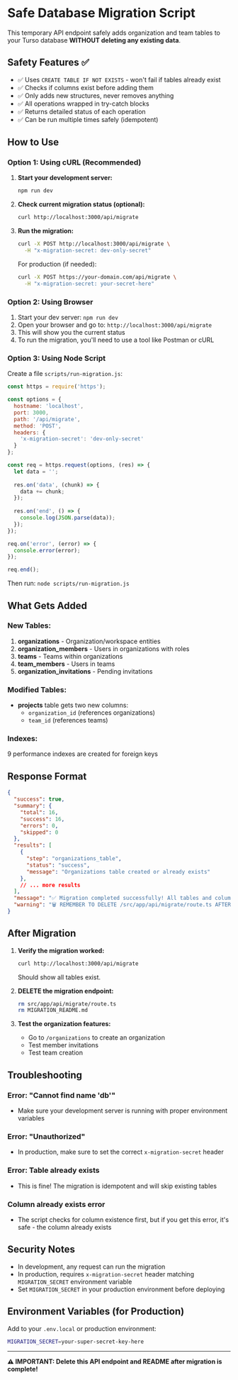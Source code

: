 # Safe Database Migration Script

This temporary API endpoint safely adds organization and team tables to your Turso database **WITHOUT deleting any existing data**.

## Safety Features ✅

- ✅ Uses `CREATE TABLE IF NOT EXISTS` - won't fail if tables already exist
- ✅ Checks if columns exist before adding them
- ✅ Only adds new structures, never removes anything
- ✅ All operations wrapped in try-catch blocks
- ✅ Returns detailed status of each operation
- ✅ Can be run multiple times safely (idempotent)

## How to Use

### Option 1: Using cURL (Recommended)

1. **Start your development server:**
   ```bash
   npm run dev
   ```

2. **Check current migration status (optional):**
   ```bash
   curl http://localhost:3000/api/migrate
   ```

3. **Run the migration:**
   ```bash
   curl -X POST http://localhost:3000/api/migrate \
     -H "x-migration-secret: dev-only-secret"
   ```

   For production (if needed):
   ```bash
   curl -X POST https://your-domain.com/api/migrate \
     -H "x-migration-secret: your-secret-here"
   ```

### Option 2: Using Browser

1. Start your dev server: `npm run dev`
2. Open your browser and go to: `http://localhost:3000/api/migrate`
3. This will show you the current status
4. To run the migration, you'll need to use a tool like Postman or cURL

### Option 3: Using Node Script

Create a file `scripts/run-migration.js`:

```javascript
const https = require('https');

const options = {
  hostname: 'localhost',
  port: 3000,
  path: '/api/migrate',
  method: 'POST',
  headers: {
    'x-migration-secret': 'dev-only-secret'
  }
};

const req = https.request(options, (res) => {
  let data = '';
  
  res.on('data', (chunk) => {
    data += chunk;
  });
  
  res.on('end', () => {
    console.log(JSON.parse(data));
  });
});

req.on('error', (error) => {
  console.error(error);
});

req.end();
```

Then run: `node scripts/run-migration.js`

## What Gets Added

### New Tables:
1. **organizations** - Organization/workspace entities
2. **organization_members** - Users in organizations with roles
3. **teams** - Teams within organizations
4. **team_members** - Users in teams
5. **organization_invitations** - Pending invitations

### Modified Tables:
- **projects** table gets two new columns:
  - `organization_id` (references organizations)
  - `team_id` (references teams)

### Indexes:
9 performance indexes are created for foreign keys

## Response Format

```json
{
  "success": true,
  "summary": {
    "total": 16,
    "success": 16,
    "errors": 0,
    "skipped": 0
  },
  "results": [
    {
      "step": "organizations_table",
      "status": "success",
      "message": "Organizations table created or already exists"
    },
    // ... more results
  ],
  "message": "✅ Migration completed successfully! All tables and columns added safely.",
  "warning": "🗑️ REMEMBER TO DELETE /src/app/api/migrate/route.ts AFTER MIGRATION!"
}
```

## After Migration

1. **Verify the migration worked:**
   ```bash
   curl http://localhost:3000/api/migrate
   ```
   
   Should show all tables exist.

2. **DELETE the migration endpoint:**
   ```bash
   rm src/app/api/migrate/route.ts
   rm MIGRATION_README.md
   ```

3. **Test the organization features:**
   - Go to `/organizations` to create an organization
   - Test member invitations
   - Test team creation

## Troubleshooting

### Error: "Cannot find name 'db'"
- Make sure your development server is running with proper environment variables

### Error: "Unauthorized"
- In production, make sure to set the correct `x-migration-secret` header

### Error: Table already exists
- This is fine! The migration is idempotent and will skip existing tables

### Column already exists error
- The script checks for column existence first, but if you get this error, it's safe - the column already exists

## Security Notes

- In development, any request can run the migration
- In production, requires `x-migration-secret` header matching `MIGRATION_SECRET` environment variable
- Set `MIGRATION_SECRET` in your production environment before deploying

## Environment Variables (for Production)

Add to your `.env.local` or production environment:

```bash
MIGRATION_SECRET=your-super-secret-key-here
```

---

**⚠️ IMPORTANT: Delete this API endpoint and README after migration is complete!**
